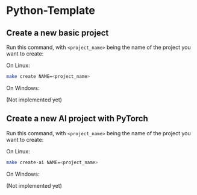# Python-Template

## Create a new basic project

Run this command, with `<project_name>` being the name of the project you want to create:

On Linux:

```bash
make create NAME=<project_name>
```

On Windows:

(Not implemented yet)

## Create a new AI project with PyTorch

Run this command, with `<project_name>` being the name of the project you want to create:

On Linux:

```bash
make create-ai NAME=<project_name>
```

On Windows:

(Not implemented yet)
